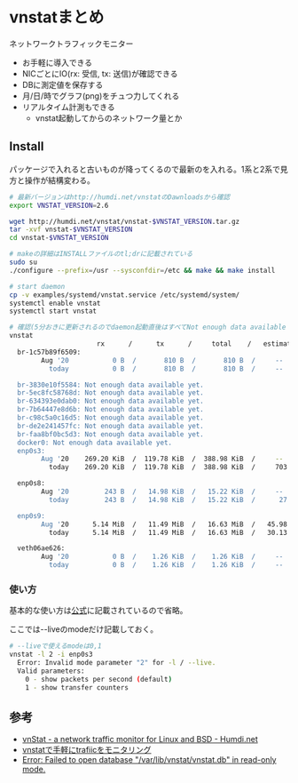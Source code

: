 vnstatまとめ
===
ネットワークトラフィックモニター

- お手軽に導入できる
- NICごとにIO(rx: 受信, tx: 送信)が確認できる
- DBに測定値を保存する
- 月/日/時でグラフ(png)をチュつ力してくれる
- リアルタイム計測もできる
  - vnstat起動してからのネットワーク量とか

## Install
パッケージで入れると古いものが降ってくるので最新のを入れる。1系と2系で見方と操作が結構変わる。

```sh
# 最新バージョンはhttp://humdi.net/vnstatのDawnloadsから確認
export VNSTAT_VERSION=2.6

wget http://humdi.net/vnstat/vnstat-$VNSTAT_VERSION.tar.gz
tar -xvf vnstat-$VNSTAT_VERSION
cd vnstat-$VNSTAT_VERSION

# makeの詳細はINSTALLファイルのtl;drに記載されている
sudo su
./configure --prefix=/usr --sysconfdir=/etc && make && make install

# start daemon
cp -v examples/systemd/vnstat.service /etc/systemd/system/
systemctl enable vnstat
systemctl start vnstat

# 確認(5分おきに更新されるのでdaemon起動直後はすべてNot enough data available yet.)
vnstat
                      rx      /      tx      /     total    /   estimated
  br-1c57b89f6509:
        Aug '20           0 B  /       810 B  /       810 B  /     --
          today           0 B  /       810 B  /       810 B  /     --

  br-3830e10f5584: Not enough data available yet.
  br-5ec8fc58768d: Not enough data available yet.
  br-634393e0dab0: Not enough data available yet.
  br-7b64447e8d6b: Not enough data available yet.
  br-c98c5a0c16d5: Not enough data available yet.
  br-de2e241457fc: Not enough data available yet.
  br-faa8bf0bc5d3: Not enough data available yet.
  docker0: Not enough data available yet.
  enp0s3:
        Aug '20    269.20 KiB  /  119.78 KiB  /  388.98 KiB  /     --
          today    269.20 KiB  /  119.78 KiB  /  388.98 KiB  /     703 KiB

  enp0s8:
        Aug '20         243 B  /   14.98 KiB  /   15.22 KiB  /     --
          today         243 B  /   14.98 KiB  /   15.22 KiB  /      27 KiB

  enp0s9:
        Aug '20      5.14 MiB  /   11.49 MiB  /   16.63 MiB  /   45.98 MiB
          today      5.14 MiB  /   11.49 MiB  /   16.63 MiB  /   30.13 MiB

  veth06ae626:
        Aug '20           0 B  /    1.26 KiB  /    1.26 KiB  /     --
          today           0 B  /    1.26 KiB  /    1.26 KiB  /     --

```

### 使い方
基本的な使い方は[公式](https://humdi.net/vnstat/)に記載されているので省略。

ここでは--liveのmodeだけ記載しておく。

```sh
# --liveで使えるmodeは0,1
vnstat -l 2 -i enp0s3
  Error: Invalid mode parameter "2" for -l / --live.
  Valid parameters:
    0 - show packets per second (default)
    1 - show transfer counters
```

## 参考
- [vnStat - a network traffic monitor for Linux and BSD - Humdi.net](https://humdi.net/vnstat/)
- [vnstatで手軽にtrafiicをモニタリング](https://qiita.com/kooohei/items/d4b29be4541cec5018c6)
- [Error: Failed to open database "/var/lib/vnstat/vnstat.db" in read-only mode.](https://github.com/vergoh/vnstat/issues/134)
